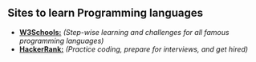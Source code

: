 ## Sites to learn Programming languages

 - **[W3Schools:](https://www.w3schools.com/)** *(Step-wise learning and challenges for all famous programming languages)*
 - **[HackerRank:](https://www.hackerrank.com/)** *(Practice coding, prepare for interviews, and get hired)*
